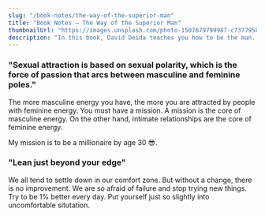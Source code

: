 ```yaml
---
slug: "/book-notes/the-way-of-the-superior-man"
title: "Book Notes — The Way of the Superior Man"
thumbnailUrl: "https://images.unsplash.com/photo-1507679799987-c73779587ccf?ixlib=rb-1.2.1&ixid=eyJhcHBfaWQiOjEyMDd9&auto=format&fit=crop&w=1351&q=80"
description: "In this book, David Deida teaches you how to be the man. Although most of the topics discussed were irrelevant to me, he proposed some interesting ideas worth noting."
---
```


### "Sexual attraction is based on sexual polarity, which is the force of passion that arcs between masculine and feminine poles."

The more masculine energy you have, the more you are attracted by people with feminine energy. You must have a mission. A mission is the core of masculine energy. On the other hand, intimate relationships are the core of feminine energy.

My mission is to be a millionaire by age 30 😎.

### "Lean just beyond your edge"

We all tend to settle down in our comfort zone. But without a change, there is no improvement. We are so afraid of failure and stop trying new things. Try to be 1% better every day. Put yourself just so slightly into uncomfortable situtation.

